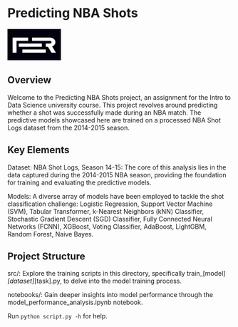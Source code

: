 # Predicting NBA Shots

<img alt="FER UniZG" src="https://github.com/rejsafranko/Predicting-NBA-Shots/blob/main/icon.jpg" height="70" width="120">

## Overview
Welcome to the Predicting NBA Shots project, an assignment for the Intro to Data Science university course. This project revolves around predicting whether a shot was successfully made during an NBA match. The predictive models showcased here are trained on a processed NBA Shot Logs dataset from the 2014-2015 season.

## Key Elements
Dataset: NBA Shot Logs, Season 14-15: The core of this analysis lies in the data captured during the 2014-2015 NBA season, providing the foundation for training and evaluating the predictive models.

Models: A diverse array of models have been employed to tackle the shot classification challenge: Logistic Regression, Support Vector Machine (SVM), Tabular Transformer, k-Nearest Neighbors (kNN) Classifier, Stochastic Gradient Descent (SGD) Classifier, Fully Connected Neural Networks (FCNN), XGBoost, Voting Classifier, AdaBoost, LightGBM, Random Forest, Naive Bayes.

## Project Structure
src/: Explore the training scripts in this directory, specifically train_[model]_[dataset]_[task].py, to delve into the model training process.

notebooks/: Gain deeper insights into model performance through the model_performance_analysis.ipynb notebook.

Run ```python script.py -h``` for help.
